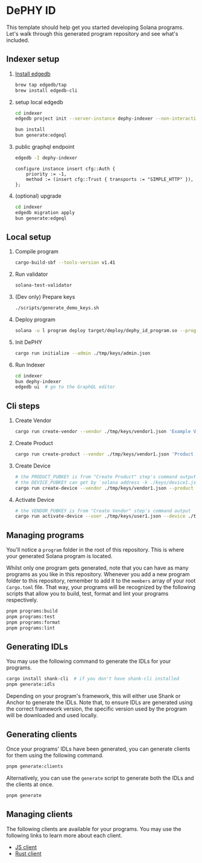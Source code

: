 DePHY ID
====

This template should help get you started developing Solana programs. Let's walk through this generated program repository and see what's included.

## Indexer setup

1. [Install edgedb](https://docs.edgedb.com/get-started/quickstart#installation)

   ```sh
   brew tap edgedb/tap
   brew install edgedb-cli
   ```

2. setup local edgedb

   ```sh
   cd indexer
   edgedb project init --server-instance dephy-indexer --non-interactive

   bun install
   bun generate:edgeql
   ```

3. public graphql endpoint

   ```sh
   edgedb -I dephy-indexer
   ```

   ```
   configure instance insert cfg::Auth {
       priority := -1,
       method := (insert cfg::Trust { transports := "SIMPLE_HTTP" }),
   };
   ```

4. (optional) upgrade

   ```sh
   cd indexer
   edgedb migration apply
   bun generate:edgeql
   ```


## Local setup

1. Compile program

   ```sh
   cargo-build-sbf --tools-version v1.41
   ```

2. Run validator

   ```sh
   solana-test-validator
   ```

3. (Dev only) Prepare keys

   ```sh
   ./scripts/generate_demo_keys.sh
   ```

4. Deploy program

   ```sh
   solana -u l program deploy target/deploy/dephy_id_program.so --program-id ./program/keypair.json
   ```

5. Init DePHY

   ```sh
   cargo run initialize --admin ./tmp/keys/admin.json
   ```

6. Run Indexer

   ```sh
   cd indexer
   bun dephy-indexer
   edgedb ui  # go to the GraphQL editor
   ```

## Cli steps

1. Create Vendor

   ```sh
   cargo run create-vendor --vendor ./tmp/keys/vendor1.json 'Example Vendor' 'DV1' 'https://example.com' -m desc="An example Vendor"
   ```

2. Create Product

   ```sh
   cargo run create-product --vendor ./tmp/keys/vendor1.json 'Product 1' 'V1P1' 'https://example.com' -m desc="First Product by Example Vendor"
   ```

3. Create Device

   ```sh
   # the PRODUCT_PUBKEY is from "Create Product" step's command output
   # the DEVICE_PUBKEY can get by `solana address -k ./keys/device1.json`
   cargo run create-device --vendor ./tmp/keys/vendor1.json --product <PRODUCT_PUBKEY> --device <DEVICE_PUBKEY> <METADATA_URI>
   ```

4. Activate Device

   ```sh
   # the VENDOR_PUBKEY is from "Create Vendor" step's command output
   cargo run activate-device --user ./tmp/keys/user1.json --device ./tmp/keys/device1.json --vendor <VENDOR_PUBKEY> --product <PRODUCT_PUBKEY>
   ```


## Managing programs

You'll notice a `program` folder in the root of this repository. This is where your generated Solana program is located.

Whilst only one program gets generated, note that you can have as many programs as you like in this repository.
Whenever you add a new program folder to this repository, remember to add it to the `members` array of your root `Cargo.toml` file.
That way, your programs will be recognized by the following scripts that allow you to build, test, format and lint your programs respectively.

```sh
pnpm programs:build
pnpm programs:test
pnpm programs:format
pnpm programs:lint
```

## Generating IDLs

You may use the following command to generate the IDLs for your programs.

```sh
cargo install shank-cli  # if you don't have shank-cli installed
pnpm generate:idls
```

Depending on your program's framework, this will either use Shank or Anchor to generate the IDLs.
Note that, to ensure IDLs are generated using the correct framework version, the specific version used by the program will be downloaded and used locally.

## Generating clients

Once your programs' IDLs have been generated, you can generate clients for them using the following command.

```sh
pnpm generate:clients
```

Alternatively, you can use the `generate` script to generate both the IDLs and the clients at once.

```sh
pnpm generate
```

## Managing clients

The following clients are available for your programs. You may use the following links to learn more about each client.

- [JS client](./clients/js)
- [Rust client](./clients/rust)
